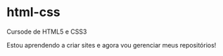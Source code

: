 # html-css
 Cursode de HTML5 e CSS3

Estou aprendendo a criar sites e agora vou gerenciar meus repositórios!
